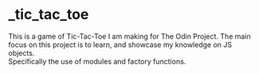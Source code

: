 # _tic_tac_toe

This is a game of Tic-Tac-Toe I am making for The Odin Project.  The main focus on this project is to learn, and showcase my knowledge on JS objects.  
Specifically the use of modules and factory functions.